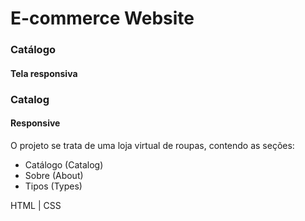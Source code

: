 <h1>E-commerce Website</h1>


<h3>Catálogo</h3>
<h4>Tela responsiva</h4>

<h3>Catalog</h3>
<h4>Responsive</h4>


O projeto se trata de uma loja virtual de roupas, contendo as seções:
- Catálogo (Catalog)
- Sobre (About)
- Tipos (Types)


HTML | CSS
